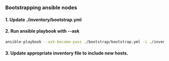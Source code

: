 ### Bootstrapping ansible nodes

#### 1. Update ./inventory/bootstrap.yml

#### 2. Run ansible playbook with --ask

```bash
ansible-playbook --ask-become-pass ./bootstrap/bootstrap.yml -i ./inventory/bootstrap.yml
```

#### 3. Update appropriate inventory file to include new hosts.